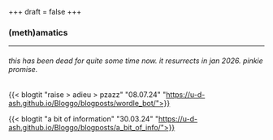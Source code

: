 +++
draft = false
+++
### (meth)amatics
---

###### this has been dead for quite some time now. it resurrects in jan 2026. pinkie promise.


{{< blogtit "raise > adieu > pzazz" "08.07.24" "https://u-d-ash.github.io/Bloggo/blogposts/wordle_bot/">}}

{{< blogtit "a bit of information" "30.03.24" "https://u-d-ash.github.io/Bloggo/blogposts/a_bit_of_info/">}}

